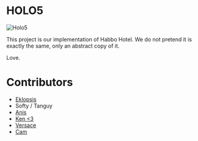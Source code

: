 # HOLO5
![Holo5](https://i.imgur.com/STrCf5G.png)

This project is our implementation of Habbo Hotel.
We do not pretend it is exactly the same, only an abstract copy of it.

Love.

# Contributors
* [Eklopsis](https://github.com/iamgpe)
* Softy / Tanguy
* [Anis](https://github.com/anis8)
* [Ken <3](https://github.com/KennethGomez)
* [Versace](https://github.com/versaceLORD)
* [Cam](https://github.com/CammmPW)
